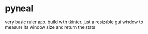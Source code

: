 # pyneal
very basic ruler app. build with tkinter. just a resizable gui window to measure its window size and return the stats

